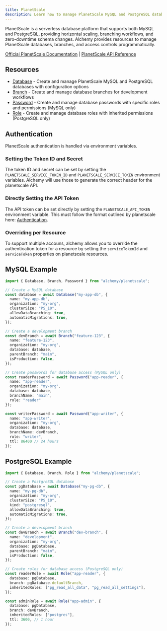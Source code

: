 ```yaml
---
title: PlanetScale
description: Learn how to manage PlanetScale MySQL and PostgreSQL databases, branches, and roles using Alchemy.
---
```


PlanetScale is a serverless database platform that supports both MySQL and PostgreSQL, providing horizontal scaling, branching workflows, and zero-downtime schema changes. Alchemy provides resources to manage PlanetScale databases, branches, and access controls programmatically.

[Official PlanetScale Documentation](https://planetscale.com/docs) | [PlanetScale API Reference](https://api-docs.planetscale.com/)

## Resources

- [Database](/providers/planetscale/database) - Create and manage PlanetScale MySQL and PostgreSQL databases with configuration options
- [Branch](/providers/planetscale/branch) - Create and manage database branches for development workflows
- [Password](/providers/planetscale/password) - Create and manage database passwords with specific roles and permissions (MySQL only)
- [Role](/providers/planetscale/role) - Create and manage database roles with inherited permissions (PostgreSQL only)

## Authentication

PlanetScale authentication is handled via environment variables.

### Setting the Token ID and Secret
The token ID and secret can be set by setting the `PLANETSCALE_SERVICE_TOKEN_ID` and `PLANETSCALE_SERVICE_TOKEN` environment variables. Alchemy will use those to generate the correct header for the planetscale API.

### Directly Setting the API Token

The API token can be set directly by setting the `PLANETSCALE_API_TOKEN` environment variable. This must follow the format outlined by planetscale here: [Authentication](https://planetscale.com/docs/concepts/authentication).

### Overriding per Resource

To support multiple accouns, alchemy allows you to override the authentication token for a resource by setting the `serviceTokenId` and `serviceToken` properties on planetscale resources.

## MySQL Example

```ts
import { Database, Branch, Password } from "alchemy/planetscale";

// Create a MySQL database
const database = await Database("my-app-db", {
  name: "my-app-db",
  organization: "my-org",
  clusterSize: "PS_10",
  allowDataBranching: true,
  automaticMigrations: true,
});

// Create a development branch
const devBranch = await Branch("feature-123", {
  name: "feature-123",
  organization: "my-org",
  database: database,
  parentBranch: "main",
  isProduction: false,
});

// Create passwords for database access (MySQL only)
const readerPassword = await Password("app-reader", {
  name: "app-reader",
  organization: "my-org",
  database: database,
  branchName: "main",
  role: "reader"
});

const writerPassword = await Password("app-writer", {
  name: "app-writer",
  organization: "my-org",
  database: database,
  branchName: devBranch,
  role: "writer",
  ttl: 86400 // 24 hours
});
```

## PostgreSQL Example

```ts
import { Database, Branch, Role } from "alchemy/planetscale";

// Create a PostgreSQL database
const pgDatabase = await Database("my-pg-db", {
  name: "my-pg-db",
  organization: "my-org",
  clusterSize: "PS_10",
  kind: "postgresql",
  allowDataBranching: true,
  automaticMigrations: true,
});

// Create a development branch
const devBranch = await Branch("dev-branch", {
  name: "development",
  organization: "my-org",
  database: pgDatabase,
  parentBranch: "main",
  isProduction: false,
});

// Create roles for database access (PostgreSQL only)
const readerRole = await Role("app-reader", {
  database: pgDatabase,
  branch: pgDatabase.defaultBranch,
  inheritedRoles: ["pg_read_all_data", "pg_read_all_settings"],
});

const adminRole = await Role("app-admin", {
  database: pgDatabase,
  branch: devBranch,
  inheritedRoles: ["postgres"],
  ttl: 3600, // 1 hour
});
```